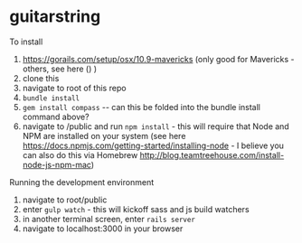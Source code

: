 # guitarstring

To install

1. https://gorails.com/setup/osx/10.9-mavericks (only good for Mavericks - others, see here () )
2. clone this
3. navigate to root of this repo
4. `bundle install`
5. `gem install compass` -- can this be folded into the bundle install command above?
6. navigate to /public and run `npm install` - this will require that Node and NPM are installed on your system (see here https://docs.npmjs.com/getting-started/installing-node - I believe you can also do this via Homebrew http://blog.teamtreehouse.com/install-node-js-npm-mac)

Running the development environment

1. navigate to root/public
2. enter `gulp watch` - this will kickoff sass and js build watchers
3. in another terminal screen, enter `rails server`
4. navigate to localhost:3000 in your browser
